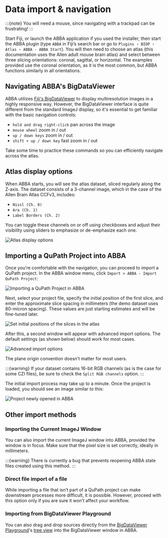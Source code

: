 # Data import & navigation

:::{note}
You will  need a mouse, since navigating with a trackpad can be frustrating!
:::

Start Fiji, or launch the ABBA application if you used the installer, then start the ABBA plugin (type `ABBA` in Fiji’s search bar or go to `Plugins › BIOP › Atlas › ABBA - ABBA Start`). You will then need to choose an atlas (this documentation uses the Allen adult mouse brain atlas) and select between three slicing orientations: coronal, sagittal, or horizontal. The examples provided use the coronal orientation, as it is the most common, but ABBA functions similarly in all orientations.

## Navigating ABBA's BigDataViewer

ABBA utilizes [Fiji's BigDataViewer](https://imagej.github.io/plugins/bdv/index) to display multiresolution images in a highly responsive way. However, the BigDataViewer interface is quite different from the standard ImageJ display, so it's essential to get familiar with the basic navigation controls:
* `hold and drag right-click` pan across the image
* `mouse wheel`  zoom in / out
* `up / down keys` zoom in / out
* `shift + up / down key` fast zoom in / out

Take some time to practice these commands so you can efficiently navigate across the atlas.

## Atlas display options

When ABBA starts, you will see the atlas dataset, sliced regularly along the Z-axis. The dataset consists of a 3-channel image, which in the case of the Allen Brain Atlas CCFv3, includes:

* `Nissl (Ch. 0)`
* `Ara (Ch. 1)`
* `Label Borders (Ch. 2)`

You can toggle these channels on or off using checkboxes and adjust their visibility using sliders to emphasize or de-emphasize each one.

![Atlas display options](/assets/gif/fiji_abba_atlas_display.gif)

## Importing a QuPath Project into ABBA

Once you’re comfortable with the navigation, you can proceed to import a QuPath project. In the ABBA window menu, click `Import > ABBA - Import QuPath Project`:

![Importing a QuPath Project in ABBA](/assets/img/fiji_import_qupath.png)

Next, select your project file, specify the initial position of the first slice, and enter the approximate slice spacing in millimeters (the demo dataset uses 80-micron spacing). These values are just starting estimates and will be fine-tuned later.

![Set initial positions of the slices in the atlas](/assets/img/fiji_set_ini_position.png)

After this, a second window will appear with advanced import options. The default settings (as shown below) should work for most cases.

![Advanced import options](/assets/img/fiji_advanced_import_options.png)

The plane origin convention doesn’t matter for most users.

:::{warning}
If your dataset contains 16-bit RGB channels (as is the case for some CZI files), be sure to check the `Split RGB channels` option.
:::

The initial import process may take up to a minute. Once the project is loaded, you should see an image similar to this:

![Project newly opened in ABBA](/assets/img/fiji_just_opened_project.png)

## Other import methods

### Importing the Current ImageJ Window
You can also import the current ImageJ window into ABBA, provided the window is in focus. Make sure that the pixel size is set correctly, ideally in millimeters.

:::{warning}
There is currently a bug that prevents reopening ABBA state files created using this method.
:::

### Direct file import of a file

While importing a file that isn’t part of a QuPath project can make downstream processes more difficult, it is possible. However, proceed with this option only if you are sure it won’t affect your workflow.

### Importing from BigDataViewer Playground

You can also drag and drop sources directly from the [BigDataViewer Playground](https://imagej.net/plugins/bdv/playground/bdv-playground)'s [tree view](https://imagej.net/plugins/bdv/playground/bdv-playground-visualize) into the BigDataViewer window in ABBA.
